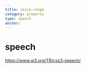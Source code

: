 ```yaml
---
title: voice-range
category: property
type: speech
anchor:
---
```


# speech

<https://www.w3.org/TR/css3-speech/>
